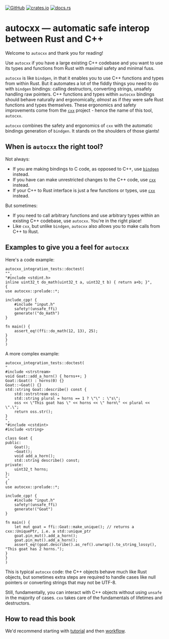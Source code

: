 [![GitHub](https://img.shields.io/crates/l/autocxx)](https://github.com/google/autocxx)
[![crates.io](https://img.shields.io/crates/d/autocxx)](https://crates.io/crates/autocxx)
[![docs.rs](https://docs.rs/autocxx/badge.svg)](https://docs.rs/autocxx)

# autocxx — automatic safe interop between Rust and C++

Welcome to `autocxx` and thank you for reading!

Use `autocxx` if you have a large existing C++ codebase and you want to use its types and functions from Rust with maximal safety and minimal fuss.

`autocxx` is like `bindgen`, in that it enables you to use C++ functions and types from within Rust. But it automates a lot of the fiddly things you need to do with `bindgen` bindings: calling destructors, converting strings, unsafely handling raw pointers. C++ functions and types within `autocxx` bindings should behave naturally and ergonomically, _almost_ as if they were safe Rust functions and types themselves. These ergonomics and safety improvements come from the [`cxx`](https://cxx.rs) project - hence the name of this tool, `autocxx`.

`autocxx` combines the safety and ergonomics of `cxx` with the automatic bindings generation of `bindgen`. It stands on the shoulders of those giants!

## When is `autocxx` the right tool?

Not always:

* If you are making bindings to C code, as opposed to C++, use [`bindgen`](https://rust-lang.github.io/rust-bindgen/) instead.
* If you have can make unrestricted changes to the C++ code, use [`cxx`](https://cxx.rs) instead.
* If your C++ to Rust interface is just a few functions or types, use [`cxx`](https://cxx.rs) instead.

But sometimes:

* If you need to call arbitrary functions and use arbitrary types within an existing C++ codebase, use `autocxx`. You're in the right place!
* Like `cxx`, but unlike `bindgen`, `autocxx` also allows you to make calls from C++ to Rust.

## Examples to give you a feel for `autocxx`

Here's a code example:

```rust,ignore,autocxx
autocxx_integration_tests::doctest(
"",
"#include <stdint.h>
inline uint32_t do_math(uint32_t a, uint32_t b) { return a+b; }",
{
use autocxx::prelude::*;

include_cpp! {
    #include "input.h"
    safety!(unsafe_ffi)
    generate!("do_math")
}

fn main() {
    assert_eq!(ffi::do_math(12, 13), 25);
}
}
)
```

A more complex example:

```rust,ignore,autocxx,hidecpp
autocxx_integration_tests::doctest(
"
#include <strstream>
void Goat::add_a_horn() { horns++; }
Goat::Goat() : horns(0) {}
Goat::~Goat() {}
std::string Goat::describe() const {
    std::ostrstream oss;
    std::string plural = horns == 1 ? \"\" : \"s\";
    oss << \"This goat has \" << horns << \" horn\" << plural << \".\";
    return oss.str();
}
",
"#include <cstdint>
#include <string>

class Goat {
public:
    Goat();
    ~Goat();
    void add_a_horn();
    std::string describe() const;
private:
    uint32_t horns;
};
",
{
use autocxx::prelude::*;

include_cpp! {
    #include "input.h"
    safety!(unsafe_ffi)
    generate!("Goat")
}

fn main() {
    let mut goat = ffi::Goat::make_unique(); // returns a cxx::UniquePtr, i.e. a std::unique_ptr
    goat.pin_mut().add_a_horn();
    goat.pin_mut().add_a_horn();
    assert_eq!(goat.describe().as_ref().unwrap().to_string_lossy(), "This goat has 2 horns.");
}
}
)
```

This is typical `autocxx` code: the C++ objects behave much like Rust objects, but
sometimes extra steps are required to handle cases like null pointers or converting strings that may not be UTF-8.

Still, fundamentally, you can interact with C++ objects without using `unsafe` in the majority of cases.
`cxx` takes care of the fundamentals of lifetimes and destructors.

## How to read this book

We'd recommend starting with [tutorial](tutorial.md) and then [workflow](workflow.md).